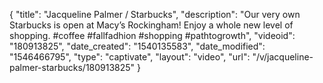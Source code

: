 {
    "title": "Jacqueline Palmer \/ Starbucks",
    "description": "Our very own Starbucks is open at Macy’s Rockingham! Enjoy a whole new level of shopping. #coffee #fallfadhion #shopping #pathtogrowth",
    "videoid": "180913825",
    "date_created": "1540135583",
    "date_modified": "1546466795",
    "type": "captivate",
    "layout": "video",
    "url": "\/v\/jacqueline-palmer-starbucks\/180913825"
}